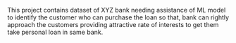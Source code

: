 This project contains dataset of XYZ bank needing assistance of ML model to identify the customer who can purchase the loan so that, bank can rightly approach the customers providing attractive rate of interests to get them take personal loan in same bank.

